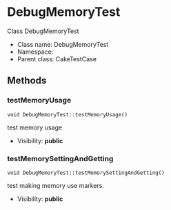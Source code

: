 DebugMemoryTest
===============

Class DebugMemoryTest




* Class name: DebugMemoryTest
* Namespace: 
* Parent class: CakeTestCase







Methods
-------


### testMemoryUsage

    void DebugMemoryTest::testMemoryUsage()

test memory usage



* Visibility: **public**




### testMemorySettingAndGetting

    void DebugMemoryTest::testMemorySettingAndGetting()

test making memory use markers.



* Visibility: **public**




